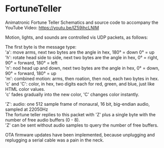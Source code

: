 # FortuneTeller
Animatronic Fortune Teller
Schematics and source code to accompany the YouTube Video: https://youtu.be/lZ59ihcLNIM

Motion, lights, and sounds are controlled vis UDP packets, as follows:

The first byte is the message type:  
'a': move arms, next two bytes are the angle in hex, 180° = down  0° = up  
'h': rotate head side to side, next two bytes are the angle in hex, 0° = right, 90° = forward, 180° = left  
'n': nod head up and down, next two bytes are the angle in hex, 0° = down, 90° = forward, 180° = up  
'm': combined motion: arms, then roation, then nod, each two bytes in hex.  
'c' and 'C': color, in hex, two digits each for red, green, and blue, just like HTML color values.  
    'c' fades gradually into the new color, 'C' changes color instantly.  

'Z': audio: one 512 sample frame of monaural, 16 bit, big-endian audio, sampled at 22050Hz  
    The fortune teller replies to this packet with 'Z' plus a single byte with the number of free audio buffers (0 - 8).  
    'Z' can be sent without audio samples to query the number of free buffers.  
    
OTA firmware updates have been implemented, because unplugging and replugging a serial cable was a pain in the neck.  


